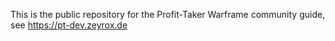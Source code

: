 This is the public repository for the Profit-Taker Warframe community guide, see https://pt-dev.zeyrox.de